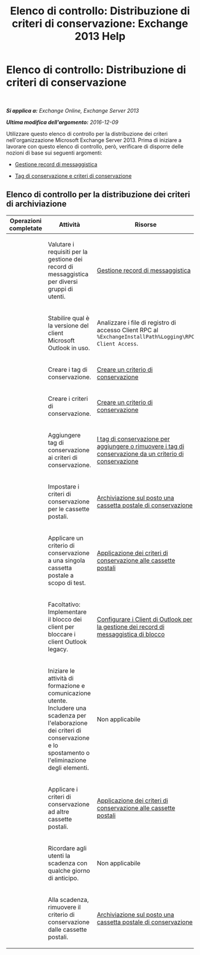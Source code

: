﻿---
title: 'Elenco di controllo: Distribuzione di criteri di conservazione: Exchange 2013 Help'
TOCTitle: 'Elenco di controllo: Distribuzione di criteri di conservazione'
ms:assetid: 59e299fd-b6a8-48f5-88ae-dc20dbe32e90
ms:mtpsurl: https://technet.microsoft.com/it-it/library/Ee364743(v=EXCHG.150)
ms:contentKeyID: 50480723
ms.date: 05/22/2018
mtps_version: v=EXCHG.150
ms.translationtype: MT
---

# Elenco di controllo: Distribuzione di criteri di conservazione

 

_**Si applica a:** Exchange Online, Exchange Server 2013_

_**Ultima modifica dell'argomento:** 2016-12-09_

Utilizzare questo elenco di controllo per la distribuzione dei criteri nell'organizzazione Microsoft Exchange Server 2013. Prima di iniziare a lavorare con questo elenco di controllo, però, verificare di disporre delle nozioni di base sui seguenti argomenti:

  - [Gestione record di messaggistica](messaging-records-management-exchange-2013-help.md)

  - [Tag di conservazione e criteri di conservazione](retention-tags-and-retention-policies-exchange-2013-help.md)

## Elenco di controllo per la distribuzione dei criteri di archiviazione


<table>
<colgroup>
<col style="width: 33%" />
<col style="width: 33%" />
<col style="width: 33%" />
</colgroup>
<thead>
<tr class="header">
<th>Operazioni completate</th>
<th>Attività</th>
<th>Risorse</th>
</tr>
</thead>
<tbody>
<tr class="odd">
<td><p> </p></td>
<td><p>Valutare i requisiti per la gestione dei record di messaggistica per diversi gruppi di utenti.</p></td>
<td><p><a href="messaging-records-management-exchange-2013-help.md">Gestione record di messaggistica</a></p></td>
</tr>
<tr class="even">
<td><p><strong> </strong></p></td>
<td><p>Stabilire qual è la versione del client Microsoft Outlook in uso.</p></td>
<td><p>Analizzare i file di registro di accesso Client RPC al <code>%ExchangeInstallPath%Logging\RPC Client Access</code>.</p></td>
</tr>
<tr class="odd">
<td><p> </p></td>
<td><p>Creare i tag di conservazione.</p></td>
<td><p><a href="create-a-retention-policy-exchange-2013-help.md">Creare un criterio di conservazione</a></p></td>
</tr>
<tr class="even">
<td><p><strong> </strong></p></td>
<td><p>Creare i criteri di conservazione.</p></td>
<td><p><a href="create-a-retention-policy-exchange-2013-help.md">Creare un criterio di conservazione</a></p></td>
</tr>
<tr class="odd">
<td><p> </p></td>
<td><p>Aggiungere tag di conservazione ai criteri di conservazione.</p></td>
<td><p><a href="add-retention-tags-to-or-remove-retention-tags-from-a-retention-policy-exchange-2013-help.md">I tag di conservazione per aggiungere o rimuovere i tag di conservazione da un criterio di conservazione</a></p></td>
</tr>
<tr class="even">
<td><p><strong> </strong></p></td>
<td><p>Impostare i criteri di conservazione per le cassette postali.</p></td>
<td><p><a href="place-a-mailbox-on-retention-hold-exchange-2013-help.md">Archiviazione sul posto una cassetta postale di conservazione</a></p></td>
</tr>
<tr class="odd">
<td><p> </p></td>
<td><p>Applicare un criterio di conservazione a una singola cassetta postale a scopo di test.</p></td>
<td><p><a href="apply-a-retention-policy-to-mailboxes-exchange-2013-help.md">Applicazione dei criteri di conservazione alle cassette postali</a></p></td>
</tr>
<tr class="even">
<td><p><strong> </strong></p></td>
<td><p>Facoltativo: Implementare il blocco dei client per bloccare i client Outlook legacy.</p></td>
<td><p><a href="configure-outlook-client-blocking-exchange-2013-help.md">Configurare i Client di Outlook per la gestione dei record di messaggistica di blocco</a></p></td>
</tr>
<tr class="odd">
<td><p> </p></td>
<td><p>Iniziare le attività di formazione e comunicazione utente. Includere una scadenza per l'elaborazione dei criteri di conservazione e lo spostamento o l'eliminazione degli elementi.</p></td>
<td><p>Non applicabile</p></td>
</tr>
<tr class="even">
<td><p><strong> </strong></p></td>
<td><p>Applicare i criteri di conservazione ad altre cassette postali.</p></td>
<td><p><a href="apply-a-retention-policy-to-mailboxes-exchange-2013-help.md">Applicazione dei criteri di conservazione alle cassette postali</a></p></td>
</tr>
<tr class="odd">
<td><p> </p></td>
<td><p>Ricordare agli utenti la scadenza con qualche giorno di anticipo.</p></td>
<td><p>Non applicabile</p></td>
</tr>
<tr class="even">
<td><p><strong> </strong></p></td>
<td><p>Alla scadenza, rimuovere il criterio di conservazione dalle cassette postali.</p></td>
<td><p><a href="place-a-mailbox-on-retention-hold-exchange-2013-help.md">Archiviazione sul posto una cassetta postale di conservazione</a></p></td>
</tr>
</tbody>
</table>

